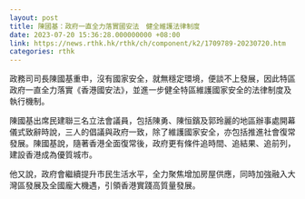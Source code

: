```yaml
---
layout: post
title: 陳國基：政府一直全力落實國安法　健全維護法律制度
date: 2023-07-20 15:36:28.000000000 +08:00
link: https://news.rthk.hk/rthk/ch/component/k2/1709789-20230720.htm
categories: rthk
---
```


政務司司長陳國基重申，沒有國家安全，就無穩定環境，便談不上發展，因此特區政府一直全力落實《香港國安法》，並進一步健全特區維護國家安全的法律制度及執行機制。

陳國基出席民建聯三名立法會議員，包括陳勇、陳恒鑌及郭玲麗的地區辦事處開幕儀式致辭時說，三人的倡議與政府一致，除了維護國家安全，亦包括推進社會復常發展。陳國基說，隨著香港全面復常後，政府更有條件追時間、追結果、追前列，建設香港成為優質城市。

他又說，政府會繼續提升市民生活水平，全力聚焦增加房屋供應，同時加強融入大灣區發展及全國龐大機遇，引領香港實踐高質量發展。
